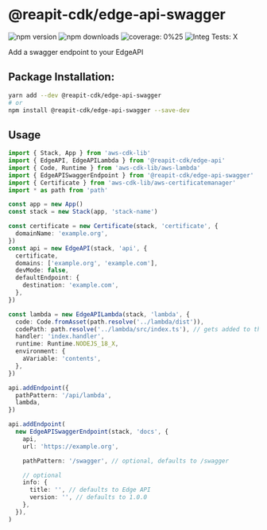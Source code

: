 # @reapit-cdk/edge-api-swagger


![npm version](https://img.shields.io/npm/v/@reapit-cdk/edge-api-swagger)
![npm downloads](https://img.shields.io/npm/dm/@reapit-cdk/edge-api-swagger)
![coverage: 0%25](https://img.shields.io/badge/coverage-0%25-red)
![Integ Tests: X](https://img.shields.io/badge/Integ%20Tests-X-red)

Add a swagger endpoint to your EdgeAPI

## Package Installation:

```sh
yarn add --dev @reapit-cdk/edge-api-swagger
# or
npm install @reapit-cdk/edge-api-swagger --save-dev
```

## Usage
```ts
import { Stack, App } from 'aws-cdk-lib'
import { EdgeAPI, EdgeAPILambda } from '@reapit-cdk/edge-api'
import { Code, Runtime } from 'aws-cdk-lib/aws-lambda'
import { EdgeAPISwaggerEndpoint } from '@reapit-cdk/edge-api-swagger'
import { Certificate } from 'aws-cdk-lib/aws-certificatemanager'
import * as path from 'path'

const app = new App()
const stack = new Stack(app, 'stack-name')

const certificate = new Certificate(stack, 'certificate', {
  domainName: 'example.org',
})
const api = new EdgeAPI(stack, 'api', {
  certificate,
  domains: ['example.org', 'example.com'],
  devMode: false,
  defaultEndpoint: {
    destination: 'example.com',
  },
})

const lambda = new EdgeAPILambda(stack, 'lambda', {
  code: Code.fromAsset(path.resolve('../lambda/dist')),
  codePath: path.resolve('../lambda/src/index.ts'), // gets added to the docs
  handler: 'index.handler',
  runtime: Runtime.NODEJS_18_X,
  environment: {
    aVariable: 'contents',
  },
})

api.addEndpoint({
  pathPattern: '/api/lambda',
  lambda,
})

api.addEndpoint(
  new EdgeAPISwaggerEndpoint(stack, 'docs', {
    api,
    url: 'https://example.org',

    pathPattern: '/swagger', // optional, defaults to /swagger

    // optional
    info: {
      title: '', // defaults to Edge API
      version: '', // defaults to 1.0.0
    },
  }),
)

```